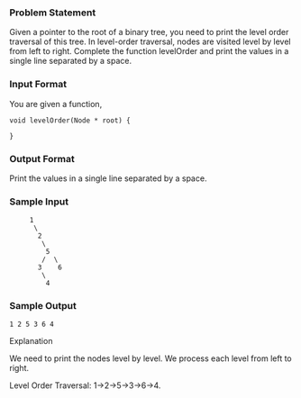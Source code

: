### Problem Statement
Given a pointer to the root of a binary tree, you need to print the level order traversal of this tree. In level-order traversal, nodes are visited level by level from left to right. Complete the function levelOrder and print the values in a single line separated by a space.

### Input Format

You are given a function,
```
void levelOrder(Node * root) {

}
```



### Output Format

Print the values in a single line separated by a space.

### Sample Input
```
     1
      \
       2
        \
         5
        /  \
       3    6
        \
         4  
```
### Sample Output
```
1 2 5 3 6 4
```

Explanation

We need to print the nodes level by level. We process each level from left to right.

Level Order Traversal: 1->2->5->3->6->4.

